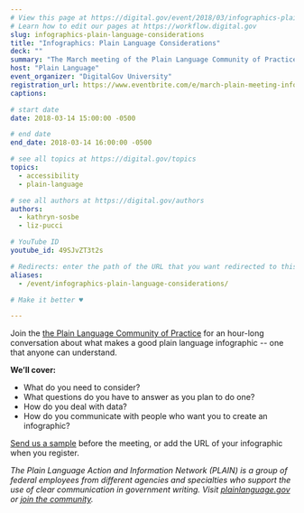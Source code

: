 ```yaml
---
# View this page at https://digital.gov/event/2018/03/infographics-plain-language-considerations
# Learn how to edit our pages at https://workflow.digital.gov
slug: infographics-plain-language-considerations
title: "Infographics: Plain Language Considerations"
deck: ""
summary: "The March meeting of the Plain Language Community of Practice will focus what makes an infographic easy to understand"
host: "Plain Language"
event_organizer: "DigitalGov University"
registration_url: https://www.eventbrite.com/e/march-plain-meeting-infographics-registration-43723253428
captions: 

# start date
date: 2018-03-14 15:00:00 -0500

# end date
end_date: 2018-03-14 16:00:00 -0500

# see all topics at https://digital.gov/topics
topics: 
  - accessibility
  - plain-language

# see all authors at https://digital.gov/authors
authors: 
  - kathryn-sosbe
  - liz-pucci

# YouTube ID
youtube_id: 49SJvZT3t2s

# Redirects: enter the path of the URL that you want redirected to this page
aliases: 
  - /event/infographics-plain-language-considerations/

# Make it better ♥

---
```


Join the [the Plain Language Community of Practice](https://www.digitalgov.gov/communities/plain-language/) for an hour-long conversation about what makes a good plain language infographic -- one that anyone can understand.

**We’ll cover:**

- What do you need to consider?
- What questions do you have to answer as you plan to do one?
- How do you deal with data?
- How do you communicate with people who want you to create an infographic?

[Send us a sample](mailto:digitalgov@gsa.gov "Email a sample infographic to DGU") before the meeting, or add the URL of your infographic when you register.

_The Plain Language Action and Information Network (PLAIN) is a group of federal employees from different agencies and specialties who support the use of clear communication in government writing. Visit [plainlanguage.gov](https://www.plainlanguage.gov/) or [join the community](https://www.digitalgov.gov/communities/plain-language/)._
